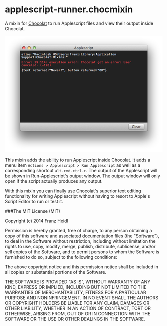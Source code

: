 # applescript-runner.chocmixin

A mixin for [Chocolat](http://www.chocolatapp.com) to run Applescript files and view their output inside Chocolat.

![run-applescript.chocmixin console screenshot](http://github.com/franzheidl/run-applescript.chocmixin/raw/master/screenshot/run-applescript.png)

This mixin adds the ability to run Applescript inside Chocolat. It adds a menu item `Actions > Applescript > Run Applescript` as well as a corresponding shortcut `alt-cmd-ctrl-r`. The output of the Applescript will be shown in Run-Applescript's output window. The output window will only open if the script actually produces any output.

With this mixin you can finally use Chocolat's superior text editing functionality for writing Applescript without having to resort to Apple's Script Editor to run or test it.

###The MIT License (MIT)


Copyright (c) 2014 Franz Heidl

Permission is hereby granted, free of charge, to any person obtaining a copy
of this software and associated documentation files (the "Software"), to deal
in the Software without restriction, including without limitation the rights
to use, copy, modify, merge, publish, distribute, sublicense, and/or sell
copies of the Software, and to permit persons to whom the Software is
furnished to do so, subject to the following conditions:

The above copyright notice and this permission notice shall be included in
all copies or substantial portions of the Software.

THE SOFTWARE IS PROVIDED "AS IS", WITHOUT WARRANTY OF ANY KIND, EXPRESS OR
IMPLIED, INCLUDING BUT NOT LIMITED TO THE WARRANTIES OF MERCHANTABILITY,
FITNESS FOR A PARTICULAR PURPOSE AND NONINFRINGEMENT. IN NO EVENT SHALL THE
AUTHORS OR COPYRIGHT HOLDERS BE LIABLE FOR ANY CLAIM, DAMAGES OR OTHER
LIABILITY, WHETHER IN AN ACTION OF CONTRACT, TORT OR OTHERWISE, ARISING FROM,
OUT OF OR IN CONNECTION WITH THE SOFTWARE OR THE USE OR OTHER DEALINGS IN
THE SOFTWARE.